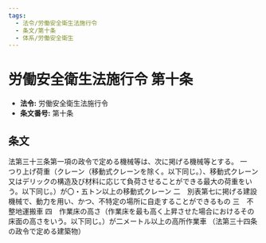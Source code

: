 ```yaml
---
tags:
  - 法令/労働安全衛生法施行令
  - 条文/第十条
  - 体系/労働安全衛生
---
```

# 労働安全衛生法施行令 第十条

- **法令:** 労働安全衛生法施行令
- **条文番号:** 第十条

## 条文
法第三十三条第一項の政令で定める機械等は、次に掲げる機械等とする。
一　つり上げ荷重（クレーン（移動式クレーンを除く。以下同じ。）、移動式クレーン又はデリックの構造及び材料に応じて負荷させることができる最大の荷重をいう。以下同じ。）が〇・五トン以上の移動式クレーン
二　別表第七に掲げる建設機械で、動力を用い、かつ、不特定の場所に自走することができるもの
三　不整地運搬車
四　作業床の高さ（作業床を最も高く上昇させた場合におけるその床面の高さをいう。以下同じ。）が二メートル以上の高所作業車
（法第三十四条の政令で定める建築物）

